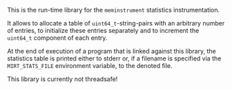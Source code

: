 This is the run-time library for the `meminstrument` statistics instrumentation.

It allows to allocate a table of `uint64_t`-string-pairs with an arbitrary number
of entries, to initialize these entries separately and to increment the `uint64_t`
component of each entry.

At the end of execution of a program that is linked against this library, the
statistics table is printed either to stderr or, if a filename is specified via
the `MIRT_STATS_FILE` environment variable, to the denoted file.

This library is currently not threadsafe!
